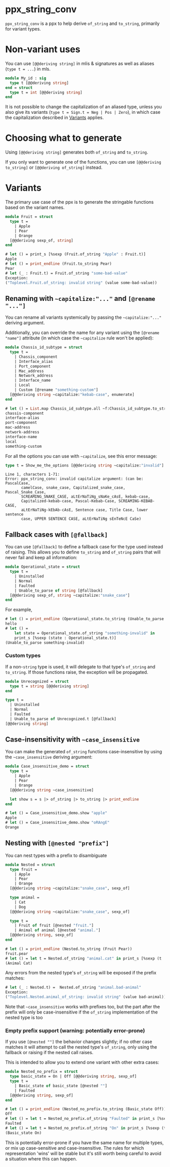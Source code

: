 ppx_string_conv
===============

<!--
```ocaml
open Core
```
-->

`ppx_string_conv` is a ppx to help derive `of_string` and `to_string`, primarily for
variant types.

# Non-variant uses

You can use `[@@deriving string]` in mlis & signatures as well as aliases (`type t =
...`) in mls.

```ocaml
module My_id : sig
  type t [@@deriving string]
end = struct
  type t = int [@@deriving string]
end
```

It is not possible to change the capitalization of an aliased type, unless you also give
its variants (`type t = Sign.t = Neg | Pos | Zero`), in which case the capitalization
described in [Variants](#variants) applies.

# Choosing what to generate

Using `[@@deriving string]` generates both `of_string` and `to_string`.

If you only want to generate one of the functions, you can use `[@@deriving to_string]` or
`[@@deriving of_string]` instead.

# Variants

The primary use case of the ppx is to generate the stringable functions based on the
variant names.

```ocaml
module Fruit = struct
  type t =
    | Apple
    | Pear
    | Orange
  [@@deriving sexp_of, string]
end
```

```ocaml
# let () = print_s [%sexp (Fruit.of_string "Apple" : Fruit.t)]
Apple
# let () = print_endline (Fruit.to_string Pear)
Pear
# let (_ : Fruit.t) = Fruit.of_string "some-bad-value"
Exception:
("Toplevel.Fruit.of_string: invalid string" (value some-bad-value))
```

## Renaming with `~capitalize:"..."` and `[@rename "..."]`

You can rename all variants systemically by passing the `~capitalize:"..."` deriving argument.

Additionally, you can override the name for any variant using the `[@rename "name"]`
attribute (in which case the `~capitalize` rule won't be applied):

```ocaml
module Chassis_id_subtype = struct
  type t =
    | Chassis_component
    | Interface_alias
    | Port_component
    | Mac_address
    | Network_address
    | Interface_name
    | Local
    | Custom [@rename "something-custom"]
  [@@deriving string ~capitalize:"kebab-case", enumerate]
end
```

```ocaml
# let () = List.map Chassis_id_subtype.all ~f:Chassis_id_subtype.to_string |> List.iter ~f:print_endline
chassis-component
interface-alias
port-component
mac-address
network-address
interface-name
local
something-custom
```

For all the options you can use with `~capitalize`, see this error message:

```ocaml
type t = Show_me_the_options [@@deriving string ~capitalize:"invalid"]
```
```mdx-error
Line 1, characters 1-71:
Error: ppx_string_conv: invalid capitalize argument: (can be: PascalCase,
       camelCase, snake_case, Capitalized_snake_case, Pascal_Snake_Case,
       SCREAMING_SNAKE_CASE, aLtErNaTiNg_sNaKe_cAsE, kebab-case,
       Capitalized-kebab-case, Pascal-Kebab-Case, SCREAMING-KEBAB-CASE,
       aLtErNaTiNg-kEbAb-cAsE, Sentence case, Title Case, lower sentence
       case, UPPER SENTENCE CASE, aLtErNaTiNg sEnTeNcE CaSe)
```

## Fallback cases with `[@fallback]`

You can use `[@fallback]` to define a fallback case for the type used instead of
raising. This allows you to define `to_string` and `of_string` pairs that will never fail
and keep all information:

```ocaml
module Operational_state = struct
  type t =
    | Uninstalled
    | Normal
    | Faulted
    | Unable_to_parse of string [@fallback]
  [@@deriving sexp_of, string ~capitalize:"snake_case"]
end
```
For example,

```ocaml
# let () = print_endline (Operational_state.to_string (Unable_to_parse "hello"))
hello
# let () =
    let state = Operational_state.of_string "something-invalid" in
    print_s [%sexp (state : Operational_state.t)]
(Unable_to_parse something-invalid)
```

### Custom types

If a non-`string` type is used, it will delegate to that type's `of_string` and
`to_string`. If those functions raise, the exception will be propagated.

```ocaml
module Unrecognized = struct
  type t = string [@@deriving string]
end

type t =
  | Uninstalled
  | Normal
  | Faulted
  | Unable_to_parse of Unrecognized.t [@fallback]
[@@deriving string]
```

## Case-insensitivity with `~case_insensitive`

You can make the generated `of_string` functions case-insensitive by using the
`~case_insensitive` deriving argument:

```ocaml
module Case_insensitive_demo = struct
  type t =
    | Apple
    | Pear
    | Orange
  [@@deriving string ~case_insensitive]

  let show s = s |> of_string |> to_string |> print_endline
end
```

```ocaml
# let () = Case_insensitive_demo.show "apple"
Apple
# let () = Case_insensitive_demo.show "oRAngE"
Orange
```

## Nesting with `[@nested "prefix"]`

You can nest types with a prefix to disambiguate

```ocaml
module Nested = struct
  type fruit =
    | Apple
    | Pear
    | Orange
  [@@deriving string ~capitalize:"snake_case", sexp_of]

  type animal =
    | Cat
    | Dog
  [@@deriving string ~capitalize:"snake_case", sexp_of]

  type t =
    | Fruit of fruit [@nested "fruit."]
    | Animal of animal [@nested "animal."]
  [@@deriving string, sexp_of]
end
```

```ocaml
# let () = print_endline (Nested.to_string (Fruit Pear))
fruit.pear
# let () = let t = Nested.of_string "animal.cat" in print_s [%sexp (t : Nested.t)]
(Animal Cat)
```

Any errors from the nested type's `of_string` will be exposed if the prefix matches:

```ocaml
# let (_ : Nested.t) =  Nested.of_string "animal.bad-animal"
Exception:
("Toplevel.Nested.animal_of_string: invalid string" (value bad-animal))
```

Note that `~case_insensitive` works with prefixes too, but the part after the prefix will
only be case-insensitive if the `of_string` implementation of the nested type is too

### Empty prefix support (warning: potentially error-prone)

If you use `[@nested ""]` the behavior changes slightly; if no other case matches it will
attempt to call the nested type's `of_string`, only using the fallback or raising if the
nested call raises.

This is intended to allow you to extend one variant with other extra cases:

```ocaml
module Nested_no_prefix = struct
  type basic_state = On | Off [@@deriving string, sexp_of]
  type t =
    | Basic_state of basic_state [@nested ""]
    | Faulted
  [@@deriving string, sexp_of]
end
```

```ocaml
# let () = print_endline (Nested_no_prefix.to_string (Basic_state Off))
Off
# let () = let t = Nested_no_prefix.of_string "Faulted" in print_s [%sexp (t : Nested_no_prefix.t)]
Faulted
# let () = let t = Nested_no_prefix.of_string "On" in print_s [%sexp (t : Nested_no_prefix.t)]
(Basic_state On)
```

This is potentially error-prone if you have the same name for multiple types, or mix up
case-sensitive and case-insensitive. The rules for which representation 'wins' will be
stable but it's still worth being careful to avoid a situation where this can happen.
